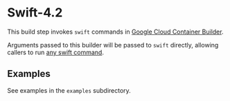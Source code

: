 # Swift-4.2

This build step invokes `swift` commands in [Google Cloud Container Builder](cloud.google.com/container-builder/).

Arguments passed to this builder will be passed to `swift` directly,
allowing callers to run [any swift command](https://swift.org/lldb/).

## Examples

See examples in the `examples` subdirectory.